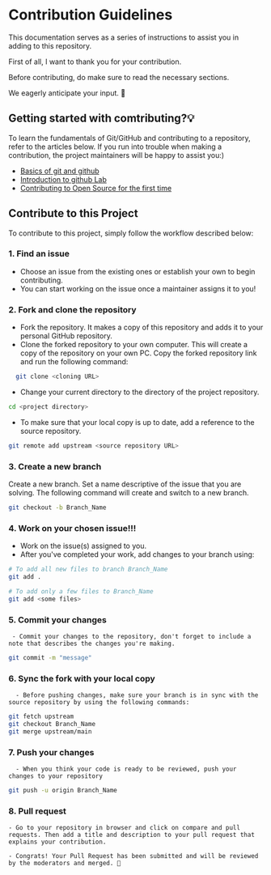 # Contribution Guidelines

This documentation serves as a series of instructions to assist you in adding to this repository.

First of all, I want to thank you for your contribution.

Before contributing, do make sure to read the necessary sections.

We eagerly anticipate your input. 🎉

## Getting started with comtributing?💡

To learn the fundamentals of Git/GitHub and contributing to a repository, refer to the articles below. If you run into trouble when making a contribution, the project maintainers will be happy to assist you:)

* [Basics of git and github](https://towardsdatascience.com/getting-started-with-git-and-github-6fcd0f2d4ac6)
* [Introduction to github Lab](https://github.com/skills/introduction-to-github)
* [Contributing to Open Source for the first time](https://www.youtube.com/watch?v=c6b6B9oN4Vg)


## Contribute to this Project

To contribute to this project, simply follow the workflow described below:

### 1. Find an issue 

- Choose an issue from the existing ones or establish your own to begin contributing.
- You can start working on the issue once a maintainer assigns it to you!

### 2. Fork and clone the repository

- Fork the repository. It makes a copy of this repository and adds it to your personal GitHub repository.
- Clone the forked repository to your own computer. This will create a copy of the repository on your own PC. Copy the forked repository link and run the following command:

```bash
  git clone <cloning URL> 
```

  
- Change your current directory to the directory of the project repository.
  
```bash
cd <project directory>
``` 
 
- To make sure that your local copy is up to date, add a reference to the source repository.
  
```bash
git remote add upstream <source repository URL>  
```

  
### 3. Create a new branch
  Create a new branch. Set a name descriptive of the issue that you are solving. The following command will create and switch to a new branch.
  
```bash
git checkout -b Branch_Name  
```


### 4. Work on your chosen issue!!!
  - Work on the issue(s) assigned to you.
  - After you've completed your work, add changes to your branch using:
  
```bash
# To add all new files to branch Branch_Name  
git add .   

# To add only a few files to Branch_Name
git add <some files>     
```
  
### 5. Commit your changes 
     - Commit your changes to the repository, don't forget to include a note that describes the changes you're making.
      
```bash
git commit -m "message"  
```
 
### 6. Sync the fork with your local copy
      - Before pushing changes, make sure your branch is in sync with the source repository by using the following commands:
 
```bash
git fetch upstream
git checkout Branch_Name
git merge upstream/main 
```
  
### 7. Push your changes 
      - When you think your code is ready to be reviewed, push your changes to your repository
    
```bash
git push -u origin Branch_Name   
```
 
### 8. Pull request
    - Go to your repository in browser and click on compare and pull requests. Then add a title and description to your pull request that explains your contribution.
  
    - Congrats! Your Pull Request has been submitted and will be reviewed by the moderators and merged. 🥳



